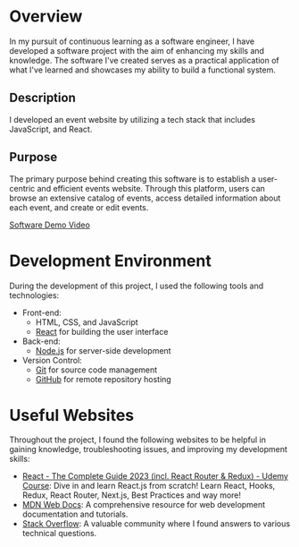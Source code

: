 # Overview

In my pursuit of continuous learning as a software engineer, I have developed a software project with the aim of enhancing my skills and knowledge. The software I've created serves as a practical application of what I've learned and showcases my ability to build a functional system.

## Description

I developed an event website by utilizing a tech stack that includes JavaScript, and React.

## Purpose

The primary purpose behind creating this software is to establish a user-centric and efficient events website. Through this platform, users can browse an extensive catalog of events, access detailed information about each event, and create or edit events.

[Software Demo Video](https://youtu.be/SqWMdhQnLvE)

# Development Environment

During the development of this project, I used the following tools and technologies:

- Front-end:
  - HTML, CSS, and JavaScript
  - [React](https://reactjs.org) for building the user interface
- Back-end:
  - [Node.js](https://nodejs.org) for server-side development
- Version Control:
  - [Git](https://git-scm.com) for source code management
  - [GitHub](https://github.com) for remote repository hosting

# Useful Websites

Throughout the project, I found the following websites to be helpful in gaining knowledge, troubleshooting issues, and improving my development skills:

- [React - The Complete Guide 2023 (incl. React Router & Redux) - Udemy Course](https://www.udemy.com/course/react-the-complete-guide-incl-redux/): Dive in and learn React.js from scratch! Learn React, Hooks, Redux, React Router, Next.js, Best Practices and way more!
- [MDN Web Docs](https://developer.mozilla.org): A comprehensive resource for web development documentation and tutorials.
- [Stack Overflow](https://stackoverflow.com): A valuable community where I found answers to various technical questions.








